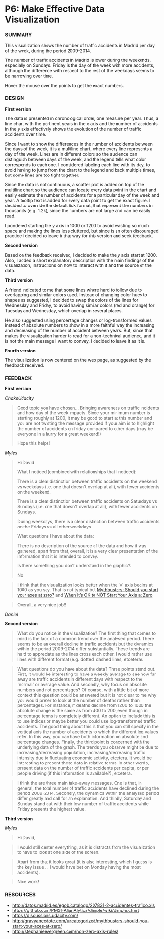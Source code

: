 # P6: Make Effective Data Visualization

### SUMMARY

This visualization shows the number of traffic accidents in Madrid per day of the week, during the period 2009-2014. 

The number of traffic accidents in Madrid is lower during the weekends, especially on Sundays. Friday is the day of the week with more accidents, although the difference with respect to the rest of the weekdays seems to be narrowing over time.

Hover the mouse over the points to get the exact numbers.


### DESIGN

**First version**

The data is presented in chronological order, one measure per year. Thus, a line chart with the pertinent years in the _x_ axis and the number of accidents in the _y_ axis effectively shows the evolution of the number of traffic accidents over time.

Since I want to show the differences in the number of accidents between the days of the week, it is a multiline chart, where every line represents a day of the week. Lines are in different colors so the audience can distinguish between days of the week, and the legend tells what color corresponds to each one. I considered labeling each line with its day, to avoid having to jump from the chart to the legend and back multiple times, but some lines are too tight together.

Since the data is not continuous, a scatter plot is added on top of the multiline chart so the audience can locate every data point in the chart and easily estimate the number of accidents for a particular day of the week and year. A tooltip text is added for every data point to get the exact figure. I decided to override the default tick format, that represent the numbers in thousands (e.g. 1.2k), since the numbers are not large and can be easily read.

I pondered starting the _y_ axis in 1000 or 1200 to avoid wasting so much space and making the lines less cluttered, but since is an often discouraged practice I decided to leave it that way for this version and seek feedback.

**Second version**

Based on the feedback received, I decided to make the _y_ axis start at 1200. Also, I added a short explanatory description with the main findings of the visualization, instructions on how to interact with it and the source of the data.

**Third version**

A friend indicated to me that some lines where hard to follow due to overlapping and similar colors used. Instead of changing color hues to shapes as suggested, I decided to swap the colors of the lines for Wednesday and Friday, to avoid having similar colors (red and orange) for Tuesday and Wednesday, which overlap in several places.

He also suggested using percentage changes or log-transformed values instead of absolute numbers to show in a more faithful way the increasing and decreasing of the number of accident between years. But, since that makes the visualization harder to read for a non-technical audience, and it is not the main message I want to convey, I decided to leave it as it is.

**Fourth version**

The visualization is now centered on the web page, as suggested by the feedback received.


### FEEDBACK

**First version**

_ChaksUdacity_

> Good topic you have chosen...
> Bringing awareness on traffic incidents and how day of the week impacts.
> Since your minimum number is starting roughly at 1200, it may be good to start at this number and you are not twisting the message provided if your aim is to highlight the number of accidents on friday compared to other days (may be everyone in a hurry for a great weekend!)
> 
> Hope this helps!

_Myles_

> Hi David
> 
> 
> What I noticed (combined with relationships that I noticed): 
> 
> There is a clear distinction between traffic accidents on the weekend vs weekdays (i.e. one that doesn't overlap at all), with fewer accidents on the weekend.
> 
> There is a clear distinction between traffic accidents on Saturdays vs Sundays (i.e. one that doesn't overlap at all), with fewer accidents on Sundays.
> 
> During weekdays, there is a clear distinction between traffic accidents on the Fridays vs all other weekdays
> 
> 
> What questions I have about the data: 
> 
> There is no description of the source of the data and how it was gathered, apart from that, overall, it is a very clear presentation of the information that it is intended to convey.
> 
> Is there something you don’t understand in the graphic?: 
> 
> No 

> I think that the visualization looks better when the 'y' axis begins at 1000 as you say. That is not typical but [Mythbusters: Should you start your axes at zero?](http://gravyanecdote.com/uncategorized/mythbusters-should-you-start-your-axes-at-zero/) and [When It’s OK to NOT Start Your Axis at Zero](http://stephanieevergreen.com/non-zero-axis-rules/)

> Overall, a very nice job!!

_Daniel_

**Second version**

> What do you notice in the visualization? The first thing that comes to mind is the lack of a common trend over the analysed period. There seems to be an overall decline in traffic accidents but the dynamics within the period 2009-2014 differ substantially. These trends are hard to appreciate as the lines cross each other. I would rather use lines with different format (e.g. dotted, dashed lines, etcetera).

> What questions do you have about the data? Three points stand out. First, it would be interesting to have a weekly average to see how far away are traffic accidents in different days with respect to the 'normal' or average value. And secondly, why focus on absolute numbers and not percentages? Of course, with a little bit of more context this question could be answered but it is not clear to me why you would prefer to look at the number of deaths rather than percentages. For instance, if deaths decline from 1200 to 1000 the absolute change is the same as from 400 to 200, even though in percentage terms is completely different. An option to include this is to use indices or maybe better you could use log-transformed traffic accidents. The good thing about this is that you can still specify in the vertical axis the number of accidents to which the different log values refer. In this way, you can have both information on absolute and percentage changes. Finally, the third point is concerned with the underlying data of the graph. The trends you observe might be due to increasing/decreasing population, increasing/decreasing traffic intensity due to fluctuating economic activity, etcetera. It would be interesting to present these data in relative terms. In other words, present data on the number of traffic accidents per capita, or per people driving (if this information is available?), etcetera.

> I think the are three main take-away messages. One is that, in general, the total number of traffic accidents have declined during the period 2009-2014. Secondly, the dynamics within the analysed period differ greatly and call for an explanation. And thirdly, Saturday and Sunday stand out with their low number of traffic accidents while Friday presents the highest value.

**Third version**

_Myles_

> Hi David,

> I would still center everything, as it is distracts from the visualization to have to look at one side of the screen.

> Apart from that it looks great (it is also interesting, which I guess is the key issue ... I would have bet on Monday having the most accidents).

> Nice work!

### RESOURCES

* http://datos.madrid.es/egob/catalogo/207831-2-accidentes-trafico.xls
* https://github.com/PMSI-AlignAlytics/dimple/wiki/dimple.chart
* https://discussions.udacity.com/
* http://gravyanecdote.com/uncategorized/mythbusters-should-you-start-your-axes-at-zero/
* http://stephanieevergreen.com/non-zero-axis-rules/

